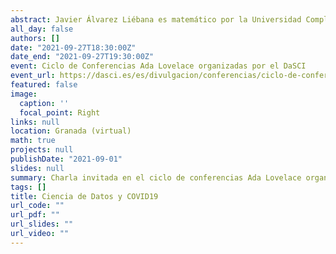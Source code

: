 ```yaml
---
abstract: Javier Álvarez Liébana es matemático por la Universidad Complutense de Madrid, doctorado en estadística por la Universidad de Granada, y actualmente es docente e investigador en la Universidad de Oviedo. Divulgador y especializado en la gestión de datos y en hacer comprensible y útiles la visualización de los mismos para la toma de decisión. Conocido en Twitter por DadosdeLaplace nos plantea una conferencia muy interesante.
all_day: false
authors: []
date: "2021-09-27T18:30:00Z"
date_end: "2021-09-27T19:30:00Z"
event: Ciclo de Conferencias Ada Lovelace organizadas por el DaSCI
event_url: https://dasci.es/es/divulgacion/conferencias/ciclo-de-conferencias-ada-lovelace/
featured: false
image:
  caption: ''
  focal_point: Right
links: null
location: Granada (virtual)
math: true
projects: null
publishDate: "2021-09-01"
slides: null
summary: Charla invitada en el ciclo de conferencias Ada Lovelace organizadas por el DaSCI
tags: []
title: Ciencia de Datos y COVID19
url_code: ""
url_pdf: ""
url_slides: ""
url_video: ""
---
```

